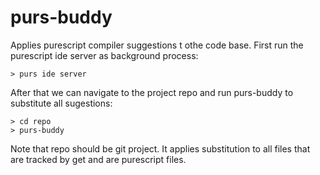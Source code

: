 # purs-buddy

Applies purescript compiler suggestions t othe code base.
First run the purescript ide server as background process:

```
> purs ide server
```

After that we can navigate to the project repo and run purs-buddy
to substitute all sugestions:

```
> cd repo
> purs-buddy
```

Note that repo should be git project.
It applies substitution to all files that are tracked by get and are purescript files.


